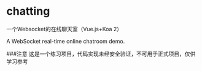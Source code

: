 # chatting

一个Websocket的在线聊天室（Vue.js+Koa 2）

A WebSocket real-time online chatroom demo.


###注意
这是一个练习项目，代码实现未经安全验证，不可用于正式项目，仅供学习参考
